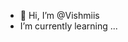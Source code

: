 - 👋 Hi, I’m @Vishmiis
- I’m currently learning ...

<!---
Vishmiis/Vishmiis is a ✨ special ✨ repository because its `README.md` (this file) appears on your GitHub profile.
You can click the Preview link to take a look at your changes.
--->
